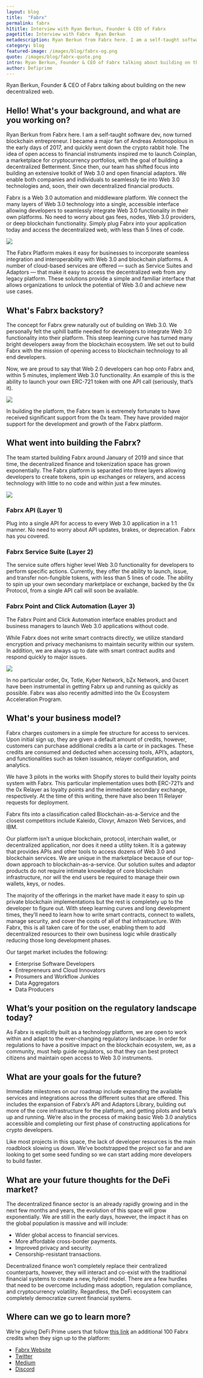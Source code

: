 ```yaml
---
layout: blog
title:  "Fabrx"
permalink: fabrx
h1title: Interview with Ryan Berkun, Founder & CEO of Fabrx
pagetitle: Interview with Fabrx  Ryan Berkun  
metadescription: Ryan Berkun from Fabrx here. I am a self-taught software dev, now turned blockchain entrepreneur. I became a major fan of Andreas Antonopolous in the early days of 2017, and quickly went down the crypto rabbit hole.
category: blog
featured-image: /images/blog/fabrx-og.png
quote: /images/blog/fabrx-quote.png
intro: Ryan Berkun, Founder & CEO of Fabrx talking about building on the new decentralized web.
author: Defiprime
---
```

Ryan Berkun, Founder & CEO of Fabrx talking about building on the new decentralized web.

## Hello! What's your background, and what are you working on?

Ryan Berkun from Fabrx here. I am a self-taught software dev, now turned blockchain entrepreneur. I became a major fan of Andreas Antonopolous in the early days of 2017, and quickly went down the crypto rabbit hole. The idea of open access to financial instruments inspired me to launch Coinplan, a marketplace for cryptocurrency portfolios, with the goal of building a decentralized Betterment. Since then, our team has shifted focus into building an extensive toolkit of Web 3.0  and open financial adaptors. We enable both companies and individuals to seamlessly tie into Web 3.0 technologies and, soon, their own decentralized financial products.

Fabrx is a Web 3.0 automation and middleware platform. We connect the many layers of Web 3.0 technology into a single, accessible interface allowing developers to seamlessly integrate Web 3.0 functionality in their own platforms. No need to worry about gas fees, nodes, Web 3.0 providers, or deep blockchain functionality. Simply plug Fabrx into your application today and access the decentralized web, with less than 5 lines of code.

![](/images/blog/fabrx-dash.png)

The Fabrx Platform makes it easy for businesses to incorporate seamless integration and interoperability with Web 3.0 and blockchain platforms. A number of cloud-based services are offered — such as Service Suites and Adaptors — that make it easy to access the decentralized web from any legacy platform. These solutions provide a simple and familiar interface that allows organizations to unlock the potential of Web 3.0 and achieve new use cases.

## What's Fabrx backstory?

The concept for Fabrx grew naturally out of building on Web 3.0. We personally felt the uphill battle needed for developers to integrate Web 3.0 functionality into their platform. This steep learning curve has turned many bright developers away from the blockchain ecosystem. We set out to build Fabrx with the mission of opening access to blockchain technology to all end developers.

Now, we are proud to say that Web 2.0 developers can hop onto Fabrx and, within 5 minutes, implement Web 3.0 functionality. An example of this is the ability to launch your own ERC-721 token with one API call (seriously, that’s it).

![](/images/blog/Tokenization-Engine.png)

In building the platform, the Fabrx team is extremely fortunate to have received significant support from the 0x team. They have provided major support for the development and growth of the Fabrx platform.

## What went into building the Fabrx?

The team started building Fabrx around January of 2019 and since that time, the decentralized finance and tokenization space has grown exponentially. The Fabrx platform is separated into three layers allowing developers to create tokens, spin up exchanges or relayers, and access technology with little to no code and within just a few minutes.

![](/images/blog/exchange-launch.png)

### Fabrx API (Layer 1)

Plug into a single API for access to every Web 3.0 application in a 1:1 manner. No need to worry about API updates, brakes, or deprecation. Fabrx has you covered.

### Fabrx Service Suite (Layer 2)

The service suite offers higher level Web 3.0 functionality for developers to perform specific actions. Currently, they offer the ability to launch, issue, and transfer non-fungible tokens, with less than 5 lines of code. The ability to spin up your own secondary marketplace or exchange, backed by the 0x Protocol, from a single API call will soon be available.

### Fabrx Point and Click Automation (Layer 3)

The Fabrx Point and Click Automation interface enables product and business managers to launch Web 3.0 applications without code.

While Fabrx does not write smart contracts directly, we utilize standard encryption and privacy mechanisms to maintain security within our system. In addition, we are always up to date with smart contract audits and respond quickly to major issues.

![](/images/blog/fabrx-adaptor-lib.png)

In no particular order, 0x, Totle, Kyber Network, bZx Network, and 0xcert have been instrumental in getting Fabrx up and running as quickly as possible. Fabrx was also recently admitted into the 0x Ecosystem Acceleration Program.

## What's your business model?

Fabrx charges customers in a simple fee structure for access to services. Upon initial sign up, they are given a default amount of credits, however, customers can purchase additional credits a la carte or in packages. These credits are consumed and deducted when accessing tools, API’s, adaptors, and functionalities such as token issuance, relayer configuration, and analytics.

We have 3 pilots in the works with Shopify stores to build their loyalty points system with Fabrx. This particular implementation uses both ERC-721’s and the 0x Relayer as loyalty points and the immediate secondary exchange, respectively. At the time of this writing, there have also been 11 Relayer requests for deployment.

Fabrx fits into a classification called Blockchain-as-a-Service and the closest competitors include Kaleido, Clovyr, Amazon Web Services, and IBM.

Our platform isn’t a unique blockchain, protocol, interchain wallet, or decentralized application, nor does it need a utility token. It is a gateway that provides APIs and other tools to access dozens of Web 3.0 and blockchain services. We are unique in the marketplace because of our top-down approach to blockchain-as-a-service. Our solution suites and adaptor products do not require intimate knowledge of core blockchain infrastructure, nor will the end users be required to manage their own wallets, keys, or nodes.

The majority of the offerings in the market have made it easy to spin up private blockchain implementations but the rest is completely up to the developer to figure out.  With steep learning curves and long development times, they’ll need to learn how to write smart contracts, connect to wallets, manage security, and cover the costs of all of that infrastructure.  With Fabrx, this is all taken care of for the user, enabling them to add decentralized resources to their own business logic while drastically reducing those long development phases.

Our target market includes the following:

- Enterprise Software Developers
- Entrepreneurs and Cloud Innovators
- Prosumers and Workflow Junkies
- Data Aggregators
- Data Producers

## What’s your position on the regulatory landscape today?

As Fabrx is explicitly built as a technology platform, we are open to work within and adapt to the ever-changing regulatory landscape. In order for regulations to have a positive impact on the blockchain ecosystem, we, as a community, must help guide regulators, so that they can best protect citizens and maintain open access to Web 3.0 instruments.

## What are your goals for the future?

Immediate milestones on our roadmap include expanding the available services and integrations across the different suites that are offered. This includes the expansion of Fabrx’s API and Adaptors Library, building out more of the core infrastructure for the platform, and getting pilots and beta’s up and running. We’re also in the process of making basic Web 3.0 analytics accessible and completing our first phase of constructing applications for crypto developers.

Like most projects in this space, the lack of developer resources is the main roadblock slowing us down. We’ve bootstrapped the project so far and are looking to get some seed funding so we can start adding more developers to build faster.

## What are your future thoughts for the DeFi market?

The decentralized finance sector is an already rapidly growing and in the next few months and years, the evolution of this space will grow exponentially. We are still in the early days, however, the impact it has on the global population is massive and will include:

- Wider global access to financial services.
- More affordable cross-border payments.
- Improved privacy and security.
- Censorship-resistant transactions.

Decentralized finance won’t completely replace their centralized counterparts, however, they will interact and co-exist with the traditional financial systems to create a new, hybrid model. There are a few hurdles that need to be overcome including mass adoption, regulation compliance, and cryptocurrency volatility. Regardless, the DeFi ecosystem can completely democratize current financial systems.

## Where can we go to learn more?

We’re giving DeFi Prime users that follow [this link](https://dash.fabrx.io/partner-program/defiprime) an additional 100 Fabrx credits when they sign up to the platform:

- [Fabrx Website](https://www.fabrx.io/)
- [Twitter](https://twitter.com/FabrxBlockchain)
- [Medium](https://medium.com/fabrx-blockchain)
- [Discord](https://discordapp.com/invite/anT7JYX)
